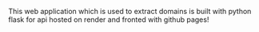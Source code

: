 This web application which is used to extract domains is built with python flask for api hosted on render 
and fronted with github pages!
